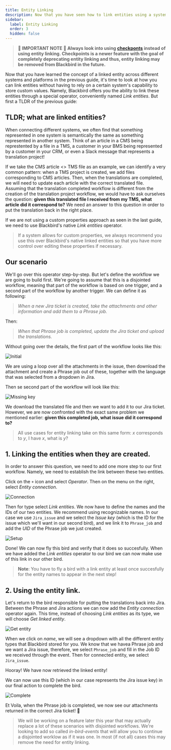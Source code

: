 ```yaml
---
title: Entity Linking
description: Now that you have seen how to link entities using a system's capabilities, let's see how we can build workflows that span multiple birds using entity linking.
sidebar:
  label: Entity Linking
  order: 3
  hidden: false
---
```


> **🚨 IMPORTANT NOTE 🚨 Always look into using [checkponts](/blackbird-docs/concepts/checkpoints/) instead of using entity linking. Checkpoints is a newer feature with the goal of completely deprecating entity linking and thus, entity linking may be removed from Blackbird in the future.** 

Now that you have learned the concept of a linked entity across different systems and platforms in the previous guide, it's time to look at how you can link entities without having to rely on a certain system's capability to store custom values. Namely, Blackbird offers you the ability to link these entities through a special operator, conveniently named _Link entities_. But first a TLDR of the previous guide:

## TLDR; what are linked entities?

When connecting different systems, we often find that something represented in one system is semantically the same as something represented in another system. Think of an article in a CMS being represtented by a file in a TMS, a customer in your BMS being represented by a customer in your CRM, or even a Slack message that represents a translation project!

If we take the CMS article <> TMS file as an example, we can identify a very common pattern: when a TMS project is created, we add files corresponding to CMS articles. Then, when the translations are completed, we will need to update each article with the correct translated file. Assuming that the translation completed workflow is different from the creation of the translation project workflow, we would have to ask ourselves the question: **given this translated file I received from my TMS, what article did it correspond to?** We need an answer to this question in order to put the translation back in the right place.

If we are not using a custom properties approach as seen in the last guide, we need to use Blackbird's native _Link entities_ operator.

> If a system allows for custom properties, we always recommend you use this over Blackbird's native linked entities so that you have more control over editing these properties if necessary.

## Our scenario

We'll go over this operator step-by-step. But let's define the workflow we are going to build first. We're going to assume that this is a disjointed workflow, meaning that part of the workflow is based on one trigger, and a second part of the workflow by another trigger. We can define it as following:

> _When a new Jira ticket is created, take the attachments and other information and add them to a Phrase job._

Then:

> _When that Phrase job is completed, update the Jira ticket and upload the translations._

Without going over the details, the first part of the workflow looks like this:

![Initial](~/assets/guides/linking/initial.png)

We are using a loop over all the attachments in the issue, then download the attachment and create a Phrase job out of these, together with the language that was selected from a dropdown in Jira.

Then se second part of the workflow will look like this:

![Missing key](~/assets/guides/linking/missing-key.png)

We download the translated file and then we want to add it to our Jira ticket. However, we are now confronted with the exact same problem we mentioned earlier: **given this completed job, what issue did it correspond to?**

> All use cases for entity linking take on this same form: _x_ corresponds to _y_, I have _x_, what is _y_?

## 1. Linking the entities when they are created.

In order to answer this question, we need to add one more step to our first workflow. Namely, we need to establish the link between these two entities.

Click on the `+` icon and select _Operator_. Then on the menu on the right, select _Entity connection_.

![Connection](~/assets/guides/linking/connection.png)

Then for type select _Link entities_. We now have to define the names and the IDs of our two entities. We recommend using recognizable names. In our case we use `Jira_issue` and we select the _Issue key_ (which is the ID for the issue which we'll want in our second bird), and we link it to `Phrase_job` and add the _UID_ of the Phrase job we just created.

![Setup](~/assets/guides/linking/setup.png)

Done! We can now fly this bird and verify that it does so succesfully. When we have added the _Link entities_ operator to our bird we can now make use of this link in our other bird.

> **Note**: You have to fly a bird with a link entity at least once succesfully for the entity names to appear in the next step!

## 2. Using the entity link.

Let's return to the bird responsible for putting the translations back into Jira. Between the Phrase and Jira actions we can now add the _Entity connection_ operator again. This time, instead of choosing _Link entities_ as its type, we will choose _Get linked entity_.

![Get entity](~/assets/guides/linking/get-entity.png)

When we click on _name_, we will see a dropdown with all the different entity types that Blackbird stored for you. We know that we havea Phrase job and we want a Jira issue, therefore, we select `Phrase_job` and fill in the Job ID we received through the event. Then for connected entity, we select `Jira_issue`.

Hooray! We have now retrieved the linked entity!

We can now use this ID (which in our case represents the Jira issue key) in our final action to complete the bird.

![Complete](~/assets/guides/linking/complete.png)

Et Voila, when the Phrase job is completed, we now see our attachments returned in the correct Jira ticket! 🎉

> We will be working on a feature later this year that may actually replace a lot of these scenarios with disjointed workflows. We're looking to add so called _in-bird-events_ that will allow you to continue a disjointed worklow as if it was one. In most (if not all) cases this may remove the need for entity linking.
